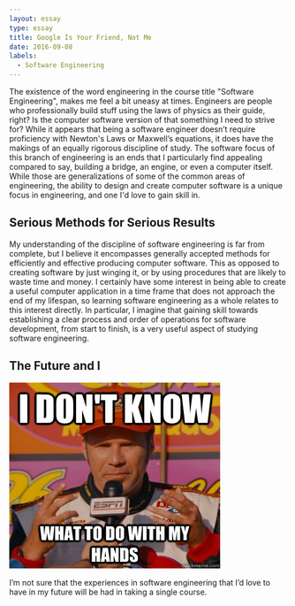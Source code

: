 ```yaml
---
layout: essay
type: essay
title: Google Is Your Friend, Not Me
date: 2016-09-08
labels:
  - Software Engineering
---
```


The existence of the word engineering in the course title "Software Engineering", makes me feel a bit uneasy at times.  Engineers are people who professionally build stuff using the laws of physics as their guide, right?  Is the computer software version of that something I need to strive for?  While it appears that being a software engineer doesn’t require proficiency with Newton's Laws or Maxwell’s equations, it does have the makings of an equally rigorous discipline of study.  The software focus of this branch of engineering is an ends that I particularly find appealing compared to say, building a bridge, an engine, or even a computer itself.  While those are generalizations of some of the common areas of engineering, the ability to design and create computer software is a unique focus in engineering, and one I'd love to gain skill in.

## Serious Methods for Serious Results

My understanding of the discipline of software engineering is far from complete, but I believe it encompasses generally accepted methods for efficiently and effective producing computer software. This as opposed to creating software by just winging it, or by using procedures that are likely to waste time and money.  I certainly have some interest in being able to create a useful computer application in a time frame that does not approach the end of my lifespan, so learning software engineering as a whole relates to this interest directly.  In particular, I imagine that gaining skill towards establishing a clear process and order of operations for software development, from start to finish, is a very useful aspect of studying software engineering.

## The Future and I

<img class="ui medium right spaced image" src="../images/TechWriting_1stEssay.jpg">

I’m not sure that the experiences in software engineering that I’d love to have in my future will be had in taking a single course.


